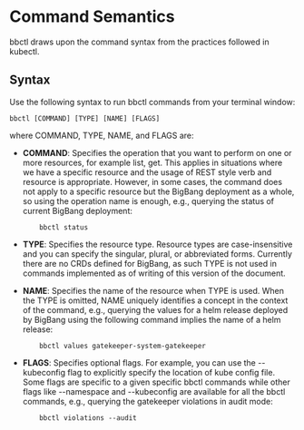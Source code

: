# Command Semantics

bbctl draws upon the command syntax from the practices followed in kubectl.

## Syntax

Use the following syntax to run bbctl commands from your terminal window:

```
bbctl [COMMAND] [TYPE] [NAME] [FLAGS]
```

where COMMAND, TYPE, NAME, and FLAGS are:

* __COMMAND__: Specifies the operation that you want to perform on one or more resources, for example list, get. This applies in situations where we have a specific resource and the usage of REST style verb and resource is appropriate. However, in some cases, the command does not apply to a specific resource but the BigBang deployment as a whole, so using the operation name is enough, e.g., querying the status of current BigBang deployment:
    ```
        bbctl status
    ```
* __TYPE__: Specifies the resource type. Resource types are case-insensitive and you can specify the singular, plural, or abbreviated forms. Currently there are no CRDs defined for BigBang, as such TYPE is not used in commands implemented as of writing of this version of the document.
* __NAME__: Specifies the name of the resource when TYPE is used. When the TYPE is omitted, NAME uniquely identifies a concept in the context of the command, e.g., querying the values for a helm release deployed by BigBang using the following command implies the name of a helm release:
    ```
        bbctl values gatekeeper-system-gatekeeper
    ```

* __FLAGS__: Specifies optional flags. For example, you can use the --kubeconfig flag to explicitly specify the location of kube config file. Some flags are specific to a given specific bbctl commands while other flags like --namespace and --kubeconfig are available for all the bbctl commands, e.g., querying the gatekeeper violations in audit mode:
    ```
        bbctl violations --audit
    ```